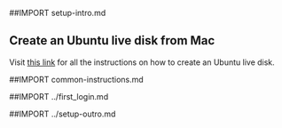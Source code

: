 ##IMPORT setup-intro.md

## Create an Ubuntu live disk from Mac

Visit [this link](http://www.ubuntu.com/download/desktop/create-a-usb-stick-on-mac-osx) for all the instructions on how to create an Ubuntu live disk.

##IMPORT common-instructions.md

##IMPORT ../first_login.md

##IMPORT ../setup-outro.md
